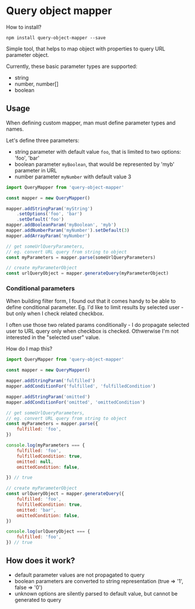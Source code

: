 # Query object mapper
How to install?
```shell
npm install query-object-mapper --save
```

Simple tool, that helps to map object with properties to query URL parameter object.

Currently, these basic parameter types are supported:
- string
- number, number[]
- boolean

## Usage

When defining custom mapper, man must define parameter types and names.

Let's define three parameters:
- string parameter with default value `foo`, that is limited to two options: 'foo', 'bar'
- boolean parameter `myBoolean`, that would be represented by 'myb' parameter in URL
- number parameter `myNumber` with default value 3

```javascript
import QueryMapper from 'query-object-mapper'

const mapper = new QueryMapper()

mapper.addStringParam('myString')
	.setOptions('foo', 'bar')
	.setDefault('foo')
mapper.addBooleanParam('myBoolean', 'myb')
mapper.addNumberParam('myNumber').setDefault(3)
mapper.addArrayParam('myNumber')

// get someUrlQueryParameters,
// eg. convert URL query from string to object
const myParameters = mapper.parse(someUrlQueryParameters)

// create myParameterObject
const urlQueryObject = mapper.generateQuery(myParameterObject)
```

### Conditional parameters

When building filter form, I found out that it comes handy to be able to define conditional parameter. Eg. I'd like to limit results by selected user - but only when I check related checkbox.

I often use those two related params conditionally - I do propagate selected user to URL query only when checkbox is checked. Othwerwise I'm not interested in the "selected user" value.

How do I map this?

```javascript
import QueryMapper from 'query-object-mapper'

const mapper = new QueryMapper()

mapper.addStringParam('fulfilled')
mapper.addConditionFor('fulfilled', 'fulfilledCondition')

mapper.addStringParam('omitted')
mapper.addConditionFor('omitted', 'omittedCondition')

// get someUrlQueryParameters,
// eg. convert URL query from string to object
const myParameters = mapper.parse({
	fulfilled: 'foo',
})

console.log(myParameters === {
	fulfilled: 'foo',
	fulfilledCondition: true,
	omitted: null,
	omittedCondition: false,

}) // true

// create myParameterObject
const urlQueryObject = mapper.generateQuery({
	fulfilled: 'foo',
	fulfilledCondition: true,
	omitted: 'bar',
	omittedCondition: false,
})

console.log(urlQueryObject === {
	fulfilled: 'foo',
}) // true
```

## How does it work?
- default parameter values are not propagated to query
- boolean parameters are converted to string representation (true => '1', false => '0')
- unknown options are silently parsed to default value, but cannot be generated to query
